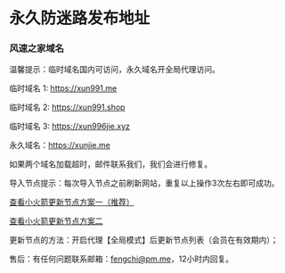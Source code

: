 # 永久防迷路发布地址

### 风速之家域名

温馨提示：临时域名国内可访问，永久域名开全局代理访问。

临时域名 1: https://xun991.me

临时域名 2: https://xun991.shop

临时域名 3: https://xun996jie.xyz

永久域名：https://xunjie.me

如果两个域名加载超时，邮件联系我们，我们会进行修复。

导入节点提示：每次导入节点之前刷新网站，重复以上操作3次左右即可成功。

[查看小火箭更新节点方案一（推荐）](https://i.ibb.co/hL1js6J/shadowrocket-1.png)

[查看小火箭更新节点方案二](https://i.ibb.co/nQFjnRz/shadowrocket.png)


更新节点的方法：开启代理【全局模式】后更新节点列表（会员在有效期内）；

售后：有任何问题联系邮箱：fengchi@pm.me，12小时内回复。
